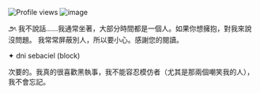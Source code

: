 ![Profile views](https://komarev.com/ghpvc/?username=YourUsername&color=black)
![image](https://github.com/user-attachments/assets/e5730ce5-0e45-4e99-bc3b-7f39787f5a5e)

౨ৎ 我不說話……我通常坐著，大部分時間都是一個人。如果你想擁抱，對我來說沒問題。 我常常屏蔽別人，所以要小心。感謝您的閱讀。

 ✦ dni sebaciel (block)

 次要的。我真的很喜歡黑執事，我不能容忍模仿者（尤其是那兩個嘲笑我的人），我不會忘記。
